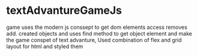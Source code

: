 # textAdvantureGameJs
game uses the modern js conssept to get dom elements access removes add. 
created objects and uses find method to get object element and make the game conspet of text advanture,
Used combination of flex and grid layout for html and styled them 